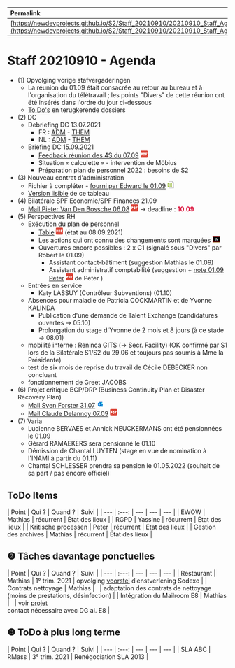 <link rel="stylesheet" href="https://newdevprojects.github.io/S2/S2.css">
<link rel="stylesheet" href="S2.css">

&nbsp;

| Permalink |
| :--- |
| [https://newdevprojects.github.io/S2/Staff_20210910/20210910_Staff_Agenda.html](https://newdevprojects.github.io/S2/Staff_20210910/20210910_Staff_Agenda.html) | 

# Staff 20210910 - Agenda

* (1) Opvolging vorige stafvergaderingen
	* La réunion du 01.09 était consacrée au retour au bureau et à l'organisation du télétravail ; les points "Divers" de cette réunion ont été insérés dans l'ordre du jour ci-dessous
	* [To Do's](#todo) en terugkerende dossiers
* (2) DC 
	* Debriefing DC 13.07.2021
		* FR : [ADM](https://newdevprojects.github.io/S2/Staff/20210713_Adm_FR.pdf) - [THEM](https://newdevprojects.github.io/S2/Staff/20210713_Them_FR.pdf)
		* NL : [ADM](https://newdevprojects.github.io/S2/Staff/20210713_Adm_NL.pdf) - [THEM](https://newdevprojects.github.io/S2/Staff/20210713_Them_NL.pdf)
	* Briefing DC 15.09.2021
		* [Feedback réunion des 4S du 07.09](Dagorde_4S_07-09-2021.pdf) ![](pdf.png)
		* Situation «  calculette » - intervention de Möbius
		* Préparation plan de personnel 2022 : besoins de S2
* (3) Nouveau contrat d'administration
	* Fichier à compléter - [fourni par Edward le 01.09](20210901_Contrat_adm_Doc_GroupeMoors.xlsx) ![](excel.png)
	* [Version lisible](https://collectednotes.com/bobjr1/table-lisible) de ce tableau
* (4) Bilatérale SPF Economie/SPF Finances 21.09 
	* [Mail Pieter Van Den Bossche 06.08](Mail_PVdBossche_20210806.pdf) ![](pdf.png) &rarr; deadline : <font color="crimson"><b>10.09</b></font>
* (5) Perspectives RH
	* Exécution du plan de personnel
		* [Table](TablePlansPersonnel_20210908.pdf) ![](pdf.png) (état au 08.09.2021)
		* Les actions qui ont connu des changements sont marquées ![](table_NEW.png)
		* Ouvertures encore possibles : 2 x C1 (signalé sous "Divers" par Robert le 01.09)
			* Assistant contact-bâtiment (suggestion Mathias le 01.09)
			* Assistant administratif comptabilité (suggestion + [note 01.09 Peter](nota_pensionering_20210901.pdf) ![](pdf.png) de Peter )
	* Entrées en service
		* Katy LASSUY (Contrôleur Subventions) (01.10)
	* Absences pour maladie de Patricia COCKMARTIN et de Yvonne KALINDA
		* Publication d'une demande de Talent Exchange (candidatures ouvertes &rarr; 05.10)
		* Prolongation du stage d'Yvonne de 2 mois et 8 jours (à ce stade &rarr; 08.01)
	* mobilité interne : Reninca GITS (&rarr;  Secr. Facility) (OK confirmé par S1 lors de la Bilatérale S1/S2 du 29.06 et toujours pas soumis à Mme la Présidente)
	* test de six mois de reprise du travail de Cécile DEBECKER non concluant
	* fonctionnement de Greet JACOBS 
* (6) Projet critique BCP/DRP (Business Continuity Plan et Disaster Recovery Plan)
	* [Mail Sven Forster 31.07](Mail_SForster_20210731.eml) ![](eml.png)
	* [Mail Claude Delannoy 07.09](Mail_ClDelannoy_20210907.pdf) ![](pdf.png)
* (7) Varia
	* Lucienne BERVAES et Annick NEUCKERMANS ont été pensionnées le 01.09
	* Gérard RAMAEKERS sera pensionné le 01.10
	* Démission de Chantal LUYTEN (stage en vue de nomination à l'INAMI à partir du 01.11)
	* Chantal SCHLESSER prendra sa pension le 01.05.2022 (souhait de sa part / pas encore officiel)
	
<a name="todo"> </a>

## ToDo Items

| Point | Qui ? | Quand ? | Suivi |
| --- | :---: | --- | --- | --- |
| EWOW | Mathias | récurrent | &Eacute;tat des lieux |
| RGPD | Yassine | récurrent | &Eacute;tat des lieux |
| Kritische processen | Peter | récurrent | &Eacute;tat des lieux |
| Gestion des archives | Mathias | récurrent | &Eacute;tat des lieux |

## &#10103; Tâches davantage ponctuelles

| Point | Qui ? | Quand ? | Suivi |
| --- | :---: | --- | --- | --- |
| Restaurant | Mathias | 1° trim. 2021 | opvolging [voorstel](https://newdevprojects.github.io/S2/Staff_20210107/20210107_Sodexo_aangepaste_werking.pdf) dienstverlening Sodexo |
| Contrats nettoyage | Mathias | &nbsp; | adaptation des contrats de nettoyage (moins de prestations, désinfection) |
| Intégration du Mailroom E8 | Mathias | &nbsp; | voir [projet](https://newdevprojects.github.io/S2/Staff_20210204/Nota_verzendingsdienst_E8.pdf)<br>contact nécessaire avec DG ai. E8 |

## &#10104; ToDo à plus long terme

| Point | Qui ? | Quand ? | Suivi |
| --- | :---: | --- | --- | --- |
| SLA ABC | RMass | 3° trim. 2021 | Renégociation SLA 2013 |

